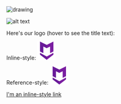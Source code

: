 


<img src="https://github.com/milanzmitrovic/SQL/blob/ae635765c7c44aab82793cca6019c5dd480b64b0/udomi_ljubimca/profil_ljubimca/src/profil_ljubimca_schema.png" alt="drawing" width="200"/>


![alt text](https://github.com/milanzmitrovic/SQL/blob/ae635765c7c44aab82793cca6019c5dd480b64b0/udomi_ljubimca/profil_ljubimca/src/profil_ljubimca_schema.png "Logo Title Text 1")



Here's our logo (hover to see the title text):

Inline-style: 
![alt text](https://github.com/adam-p/markdown-here/raw/master/src/common/images/icon48.png "Logo Title Text 1")

Reference-style: 
![alt text][logo]

[logo]: https://github.com/adam-p/markdown-here/raw/master/src/common/images/icon48.png "Logo Title Text 2"



[I'm an inline-style link](https://www.google.com)
